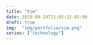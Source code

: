 ```yaml
---
title: "Vim"
date: 2019-09-24T21:03:12-05:00
draft: true
img:  "img/portfolio/vim.png"
series: ["technology"]
---
```


